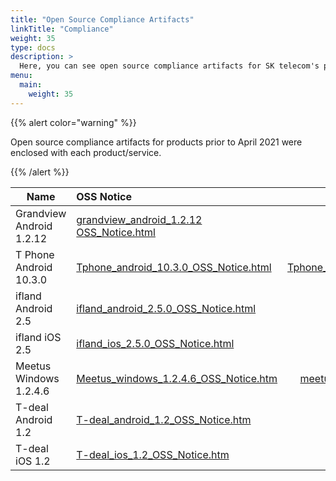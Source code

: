 ```yaml
---
title: "Open Source Compliance Artifacts"
linkTitle: "Compliance"
weight: 35
type: docs
description: >
  Here, you can see open source compliance artifacts for SK telecom's products/services.
menu:
  main:
    weight: 35
---
```


{{% alert color="warning" %}}

Open source compliance artifacts for products prior to April 2021 were enclosed with each product/service.

{{% /alert %}}

| Name | OSS Notice | Source Code |
|---|:---|:---:|
| Grandview Android 1.2.12 | [grandview_android_1.2.12 OSS_Notice.html](./grandview_android_1.2.12_OSS_Notice.html)  | - |
| T Phone Android 10.3.0 | [Tphone_android_10.3.0_OSS_Notice.html](./tphone_android_10.3.0/Tphone_android_10.3.0_OSS_Notice.html)  | [Tphone_android_10.3.0_sourcecode.zip](./tphone_android_10.3.0/Tphone_android_10.3.0_sourcecode.zip) |
| ifland Android 2.5 | [ifland_android_2.5.0_OSS_Notice.html](./ifland_android_2.5.0_OSS_Notice.html)  | - |
| ifland iOS 2.5 | [ifland_ios_2.5.0_OSS_Notice.html](./ifland_ios_2.5.0_OSS_Notice.html)  | - |
| Meetus Windows 1.2.4.6 | [Meetus_windows_1.2.4.6_OSS_Notice.htm](./meetus_windows_1.2.4.6/Meetus_windows_1.2.4.6_with_engine_OSS_Notice.htm)  | [meetus-libhangul-opensource.zip](./meetus_windows_1.2.4.6/meetus-libhangul-opensource.zip) |
| T-deal Android 1.2 | [T-deal_android_1.2_OSS_Notice.htm](./T-deal_android_1.2_OSS_Notice.htm)  | - |
| T-deal iOS 1.2 | [T-deal_ios_1.2_OSS_Notice.htm](./T-deal_ios_1.2_OSS_Notice.htm)  | - |
